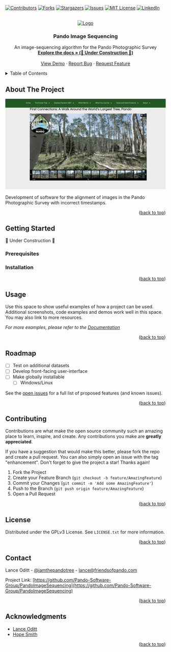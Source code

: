 <!-- Improved compatibility of back to top link: See: https://github.com/othneildrew/Best-README-Template/pull/73 -->
<a name="readme-top"></a>
<!--
*** Thanks for checking out the Best-README-Template. If you have a suggestion
*** that would make this better, please fork the repo and create a pull request
*** or simply open an issue with the tag "enhancement".
*** Don't forget to give the project a star!
*** Thanks again! Now go create something AMAZING! :D
-->



<!-- PROJECT SHIELDS -->
<!--
*** I'm using markdown "reference style" links for readability.
*** Reference links are enclosed in brackets [ ] instead of parentheses ( ).
*** See the bottom of this document for the declaration of the reference variables
*** for contributors-url, forks-url, etc. This is an optional, concise syntax you may use.
*** https://www.markdownguide.org/basic-syntax/#reference-style-links
-->
[![Contributors][contributors-shield]][contributors-url]
[![Forks][forks-shield]][forks-url]
[![Stargazers][stars-shield]][stars-url]
[![Issues][issues-shield]][issues-url]
[![MIT License][license-shield]][license-url]
[![LinkedIn][linkedin-shield]][linkedin-url]



<!-- PROJECT LOGO -->
<br />
<div align="center">
  <a href="https://github.com/Pando-Software-Group/PandoImageSequencing">
    <img src="https://d1csarkz8obe9u.cloudfront.net/posterpreviews/tree-icon-design-template-d4ec5faed097df73b651df623b9ae7ff_screen.jpg?ts=1624539866" alt="Logo" width="80" height="80">
  </a>

<h3 align="center">Pando Image Sequencing</h3>

  <p align="center">
    An image-sequencing algorithm for the Pando Photographic Survey
    <br />
    <a href="https://github.com/Pando-Software-Group/PandoImageSequencing"><strong>Explore the docs  » (🚧 Under Construction 🚧)</strong></a>
    <br />
    <br />
    <a href="https://github.com/Pando-Software-Group/PandoImageSequencing">View Demo</a>
    ·
    <a href="https://github.com/Pando-Software-Group/PandoImageSequencing/issues">Report Bug</a>
    ·
    <a href="https://github.com/Pando-Software-Group/PandoImageSequencing/issues">Request Feature</a>
  </p>
</div>



<!-- TABLE OF CONTENTS -->
<details>
  <summary>Table of Contents</summary>
  <ol>
    <li>
      <a href="#about-the-project">About The Project</a>
      <ul>
        <li><a href="#built-with">Built With</a></li>
      </ul>
    </li>
    <li>
      <a href="#getting-started">Getting Started</a>
      <ul>
        <li><a href="#prerequisites">Prerequisites</a></li>
        <li><a href="#installation">Installation</a></li>
      </ul>
    </li>
    <li><a href="#usage">Usage</a></li>
    <li><a href="#roadmap">Roadmap</a></li>
    <li><a href="#contributing">Contributing</a></li>
    <li><a href="#license">License</a></li>
    <li><a href="#contact">Contact</a></li>
    <li><a href="#acknowledgments">Acknowledgments</a></li>
  </ol>
</details>



<!-- ABOUT THE PROJECT -->
## About The Project

![Photo of the Pando Photographic Survey](pps.jpg)

Development of software for the alignment of images in the Pando Photographic Survey with incorrect timestamps.

<p align="right">(<a href="#readme-top">back to top</a>)</p>



<!-- ### Built With

* [![Python][https://upload.wikimedia.org/wikipedia/commons/thumb/c/c3/Python-logo-notext.svg/1869px-Python-logo-notext.svg.png][https://python.org]
* [![React][React.js]][React-url]
* [![Vue][Vue.js]][Vue-url]
* [![Angular][Angular.io]][Angular-url]
* [![Svelte][Svelte.dev]][Svelte-url]
* [![Laravel][Laravel.com]][Laravel-url]
* [![Bootstrap][Bootstrap.com]][Bootstrap-url]
* [![JQuery][JQuery.com]][JQuery-url]

<p align="right">(<a href="#readme-top">back to top</a>)</p>


 -->
<!-- GETTING STARTED -->
## Getting Started

🚧 Under Construction 🚧

### Prerequisites

### Installation


<p align="right">(<a href="#readme-top">back to top</a>)</p>



<!-- USAGE EXAMPLES -->
## Usage

Use this space to show useful examples of how a project can be used. Additional screenshots, code examples and demos work well in this space. You may also link to more resources.

_For more examples, please refer to the [Documentation](https://example.com)_

<p align="right">(<a href="#readme-top">back to top</a>)</p>



<!-- ROADMAP -->
## Roadmap

- [ ] Test on additional datasets
- [ ] Develop front-facing user-interface
- [ ] Make globally installable
    - [ ] Windows/Linux

See the [open issues](https://github.com/Pando-Software-Group/PandoImageSequencing/issues) for a full list of proposed features (and known issues).

<p align="right">(<a href="#readme-top">back to top</a>)</p>



<!-- CONTRIBUTING -->
## Contributing

Contributions are what make the open source community such an amazing place to learn, inspire, and create. Any contributions you make are **greatly appreciated**.

If you have a suggestion that would make this better, please fork the repo and create a pull request. You can also simply open an issue with the tag "enhancement".
Don't forget to give the project a star! Thanks again!

1. Fork the Project
2. Create your Feature Branch (`git checkout -b feature/AmazingFeature`)
3. Commit your Changes (`git commit -m 'Add some AmazingFeature'`)
4. Push to the Branch (`git push origin feature/AmazingFeature`)
5. Open a Pull Request

<p align="right">(<a href="#readme-top">back to top</a>)</p>



<!-- LICENSE -->
## License

Distributed under the GPLv3 License. See `LICENSE.txt` for more information.

<p align="right">(<a href="#readme-top">back to top</a>)</p>



<!-- CONTACT -->
## Contact

Lance Oditt - [@iamthepandotree](https://twitter.com/iamthepandotree) - lance@friendsofpando.com

Project Link: [https://github.com/Pando-Software-Group/PandoImageSequencing](https://github.com/Pando-Software-Group/PandoImageSequencing)

<p align="right">(<a href="#readme-top">back to top</a>)</p>



<!-- ACKNOWLEDGMENTS -->
## Acknowledgments

* [Lance Oditt]()
* [Hope Smith]()
<!-- * []() -->

<p align="right">(<a href="#readme-top">back to top</a>)</p>



<!-- MARKDOWN LINKS & IMAGES -->
<!-- https://www.markdownguide.org/basic-syntax/#reference-style-links -->
[contributors-shield]: https://img.shields.io/github/contributors/Pando-Software-Group/PandoImageSequencing.svg?style=for-the-badge
[contributors-url]: https://github.com/Pando-Software-Group/PandoImageSequencing/graphs/contributors
[forks-shield]: https://img.shields.io/github/forks/Pando-Software-Group/PandoImageSequencing.svg?style=for-the-badge
[forks-url]: https://github.com/Pando-Software-Group/PandoImageSequencing/network/members
[stars-shield]: https://img.shields.io/github/stars/Pando-Software-Group/PandoImageSequencing.svg?style=for-the-badge
[stars-url]: https://github.com/Pando-Software-Group/PandoImageSequencing/stargazers
[issues-shield]: https://img.shields.io/github/issues/Pando-Software-Group/PandoImageSequencing.svg?style=for-the-badge
[issues-url]: https://github.com/Pando-Software-Group/PandoImageSequencing/issues
[license-shield]: https://img.shields.io/github/license/Pando-Software-Group/PandoImageSequencing.svg?style=for-the-badge
[license-url]: https://github.com/Pando-Software-Group/PandoImageSequencing/blob/master/LICENSE.txt
[linkedin-shield]: https://img.shields.io/badge/-LinkedIn-black.svg?style=for-the-badge&logo=linkedin&colorB=555
[linkedin-url]: https://linkedin.com/in/jrfarah
[product-screenshot]: images/screenshot.png
[Next.js]: https://img.shields.io/badge/next.js-000000?style=for-the-badge&logo=nextdotjs&logoColor=white
[Next-url]: https://nextjs.org/
[React.js]: https://img.shields.io/badge/React-20232A?style=for-the-badge&logo=react&logoColor=61DAFB
[React-url]: https://reactjs.org/
[Vue.js]: https://img.shields.io/badge/Vue.js-35495E?style=for-the-badge&logo=vuedotjs&logoColor=4FC08D
[Vue-url]: https://vuejs.org/
[Angular.io]: https://img.shields.io/badge/Angular-DD0031?style=for-the-badge&logo=angular&logoColor=white
[Angular-url]: https://angular.io/
[Svelte.dev]: https://img.shields.io/badge/Svelte-4A4A55?style=for-the-badge&logo=svelte&logoColor=FF3E00
[Svelte-url]: https://svelte.dev/
[Laravel.com]: https://img.shields.io/badge/Laravel-FF2D20?style=for-the-badge&logo=laravel&logoColor=white
[Laravel-url]: https://laravel.com
[Bootstrap.com]: https://img.shields.io/badge/Bootstrap-563D7C?style=for-the-badge&logo=bootstrap&logoColor=white
[Bootstrap-url]: https://getbootstrap.com
[JQuery.com]: https://img.shields.io/badge/jQuery-0769AD?style=for-the-badge&logo=jquery&logoColor=white
[JQuery-url]: https://jquery.com 
